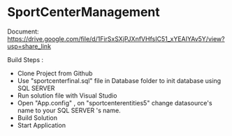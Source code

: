 # SportCenterManagement

Document: https://drive.google.com/file/d/1FirSxSXjPJXnfVHfsIC51_xYEAIYAv5Y/view?usp=share_link

Build Steps :
  - Clone Project from Github
  - Use "sportcenterfinal.sql" file in Database folder to init database using SQL SERVER
  - Run solution file with Visual Studio
  - Open "App.config" , on "sportcenterentities5" change datasource's name to your SQL SERVER 's name.
  - Build Solution
  - Start Application
